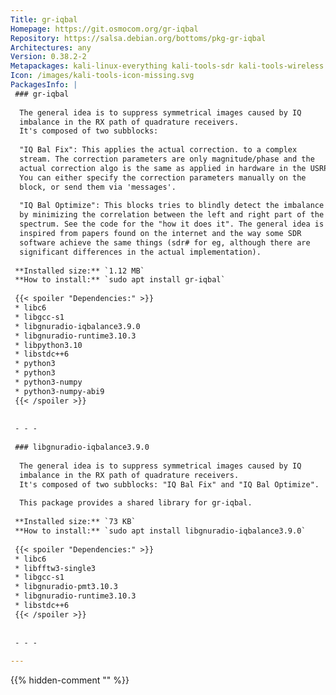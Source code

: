 ```yaml
---
Title: gr-iqbal
Homepage: https://git.osmocom.org/gr-iqbal
Repository: https://salsa.debian.org/bottoms/pkg-gr-iqbal
Architectures: any
Version: 0.38.2-2
Metapackages: kali-linux-everything kali-tools-sdr kali-tools-wireless 
Icon: /images/kali-tools-icon-missing.svg
PackagesInfo: |
 ### gr-iqbal
 
  The general idea is to suppress symmetrical images caused by IQ
  imbalance in the RX path of quadrature receivers.
  It's composed of two subblocks:
   
  "IQ Bal Fix": This applies the actual correction. to a complex
  stream. The correction parameters are only magnitude/phase and the
  actual correction algo is the same as applied in hardware in the USRP.
  You can either specify the correction parameters manually on the
  block, or send them via 'messages'.
   
  "IQ Bal Optimize": This blocks tries to blindly detect the imbalance
  by minimizing the correlation between the left and right part of the
  spectrum. See the code for the "how it does it". The general idea is
  inspired from papers found on the internet and the way some SDR
  software achieve the same things (sdr# for eg, although there are
  significant differences in the actual implementation).
 
 **Installed size:** `1.12 MB`  
 **How to install:** `sudo apt install gr-iqbal`  
 
 {{< spoiler "Dependencies:" >}}
 * libc6 
 * libgcc-s1 
 * libgnuradio-iqbalance3.9.0 
 * libgnuradio-runtime3.10.3 
 * libpython3.10 
 * libstdc++6 
 * python3
 * python3 
 * python3-numpy 
 * python3-numpy-abi9
 {{< /spoiler >}}
 
 
 - - -
 
 ### libgnuradio-iqbalance3.9.0
 
  The general idea is to suppress symmetrical images caused by IQ
  imbalance in the RX path of quadrature receivers.
  It's composed of two subblocks: "IQ Bal Fix" and "IQ Bal Optimize".
   
  This package provides a shared library for gr-iqbal.
 
 **Installed size:** `73 KB`  
 **How to install:** `sudo apt install libgnuradio-iqbalance3.9.0`  
 
 {{< spoiler "Dependencies:" >}}
 * libc6 
 * libfftw3-single3 
 * libgcc-s1 
 * libgnuradio-pmt3.10.3 
 * libgnuradio-runtime3.10.3 
 * libstdc++6 
 {{< /spoiler >}}
 
 
 - - -
 
---
```

{{% hidden-comment "<!--Do not edit anything above this line-->" %}}
